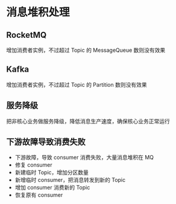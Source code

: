 # 消息堆积处理

## RocketMQ

增加消费者实例，不过超过 Topic 的 MessageQueue 数则没有效果

## Kafka

增加消费者实例，不过超过 Topic 的 Partition 数则没有效果

## 服务降级

把非核心业务做服务降级，降低消息生产速度，确保核心业务正常运行

## 下游故障导致消费失败

- 下游故障，导致 consumer 消费失败，大量消息堆积在 MQ
- 修复 consumer
- 新建临时 Topic，增加分区数量
- 新增临时 consumer，把消息转发到新的 Topic
- 增加 consumer 消费新的 Topic
- 恢复原有 consumer